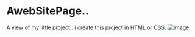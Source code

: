 # AwebSitePage..
A view of my little project.. i create this project in HTML or CSS.
![image](https://github.com/Shailendra900/AwebSitePage/assets/148608321/a422fc34-2bc4-42c6-8ffb-ba6a33252494)
